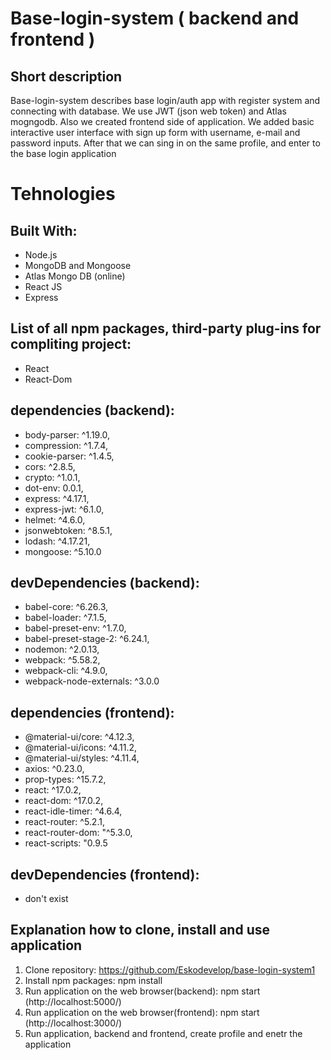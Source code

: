 # Base-login-system ( backend and frontend )
## Short description

Base-login-system describes base login/auth app with register system and connecting with database. We use JWT (json web token) and Atlas mogngodb.
Also we created frontend side of application. We added basic interactive user interface with sign up form with username, e-mail and password inputs. After that we can sing in on the same profile, and enter to the base login application 

# Tehnologies
## Built With:
* Node.js
* MongoDB and Mongoose
* Atlas Mongo DB (online)
* React JS
* Express

## List of all npm packages, third-party plug-ins for compliting project:
* React
* React-Dom

## dependencies (backend):
* body-parser: ^1.19.0,
* compression: ^1.7.4,
* cookie-parser: ^1.4.5,
* cors: ^2.8.5,
* crypto: ^1.0.1,
* dot-env: 0.0.1,
* express: ^4.17.1,
* express-jwt: ^6.1.0,
* helmet: ^4.6.0,
* jsonwebtoken: ^8.5.1,
* lodash: ^4.17.21,
* mongoose: ^5.10.0

## devDependencies (backend):
* babel-core: ^6.26.3,
* babel-loader: ^7.1.5,
* babel-preset-env: ^1.7.0,
* babel-preset-stage-2: ^6.24.1,
* nodemon: ^2.0.13,
* webpack: ^5.58.2,
* webpack-cli: ^4.9.0,
* webpack-node-externals: ^3.0.0

## dependencies (frontend):
* @material-ui/core: ^4.12.3,
* @material-ui/icons: ^4.11.2,
* @material-ui/styles: ^4.11.4,
* axios: ^0.23.0,
* prop-types: ^15.7.2,
* react: ^17.0.2,
* react-dom: ^17.0.2,
* react-idle-timer: ^4.6.4,
* react-router: ^5.2.1,
* react-router-dom: "^5.3.0,
* react-scripts: "0.9.5

## devDependencies (frontend):
* don't exist

## Explanation how to clone, install and use application
1. Clone repository: https://github.com/Eskodevelop/base-login-system1
2. Install npm packages: npm install
3. Run application on the web browser(backend): npm start (http://localhost:5000/)
4. Run application on the web browser(frontend): npm start (http://localhost:3000/)
5. Run application, backend and frontend, create profile and enetr the application

